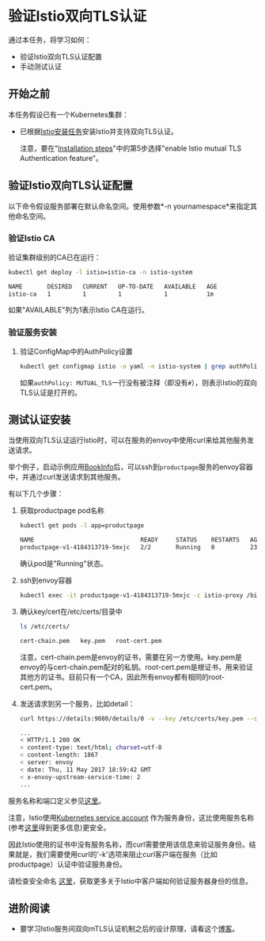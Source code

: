 # 验证Istio双向TLS认证

通过本任务，将学习如何：

* 验证Istio双向TLS认证配置
* 手动测试认证

## 开始之前

本任务假设已有一个Kubernetes集群：

* 已根据[Istio安装任务](../../setup/kubernetes/quick-start.md)安装Istio并支持双向TLS认证。

	注意，要在"[Installation steps](../../setup/kubernetes/quick-start.md#installation-steps)"中的第5步选择"enable Istio mutual TLS Authentication feature"。

## 验证Istio双向TLS认证配置

以下命令假设服务部署在默认命名空间。使用参数*-n yournamespace*来指定其他命名空间。

### 验证Istio CA

验证集群级别的CA已在运行：

```bash
kubectl get deploy -l istio=istio-ca -n istio-system
```

```bash
NAME       DESIRED   CURRENT   UP-TO-DATE   AVAILABLE   AGE
istio-ca   1         1         1            1           1m
```

如果"AVAILABLE"列为1表示Istio CA在运行。

### 验证服务安装

1. 验证ConfigMap中的AuthPolicy设置

   ```bash
   kubectl get configmap istio -o yaml -n istio-system | grep authPolicy | head -1
   ```

   如果`authPolicy: MUTUAL_TLS`一行没有被注释（即没有`#`），则表示Istio的双向TLS认证是打开的。

## 测试认证安装

当使用双向TLS认证运行Istio时，可以在服务的envoy中使用curl来给其他服务发送请求。

举个例子，启动示例应用[BookInfo](../../guides/bookinfo.md)后，可以ssh到`productpage`服务的envoy容器中，并通过curl发送请求到其他服务。

有以下几个步骤：

1. 获取productpage pod名称

   ```bash
   kubectl get pods -l app=productpage
   ```
   ```bash
   NAME                              READY     STATUS    RESTARTS   AGE
   productpage-v1-4184313719-5mxjc   2/2       Running   0          23h
   ```

   确认pod是"Running"状态。

1. ssh到envoy容器

   ```bash
   kubectl exec -it productpage-v1-4184313719-5mxjc -c istio-proxy /bin/bash
   ```

1. 确认key/cert在/etc/certs/目录中

   ```bash
   ls /etc/certs/
   ```
   ```bash
   cert-chain.pem   key.pem   root-cert.pem
   ```

   注意，cert-chain.pem是envoy的证书，需要在另一方使用。key.pem是envoy的与cert-chain.pem配对的私钥。root-cert.pem是根证书，用来验证其他方的证书。目前只有一个CA，因此所有envoy都有相同的root-cert.pem。

1. 发送请求到另一个服务，比如detail：

   ```bash
   curl https://details:9080/details/0 -v --key /etc/certs/key.pem --cert /etc/certs/cert-chain.pem --cacert /etc/certs/root-cert.pem -k
   ```
   ```bash
   ...
   < HTTP/1.1 200 OK
   < content-type: text/html; charset=utf-8
   < content-length: 1867
   < server: envoy
   < date: Thu, 11 May 2017 18:59:42 GMT
   < x-envoy-upstream-service-time: 2
   ...
   ```

服务名称和端口定义参见[这里](https://github.com/istio/istio/blob/master/samples/bookinfo/kube/bookinfo.yaml)。

注意，Istio使用[Kubernetes service account](https://kubernetes.io/docs/tasks/configure-pod-container/configure-service-account) 作为服务身份，这比使用服务名称(参考[这里](../../concepts/security/mutual-tls.md#identity)得到更多信息)更安全。

因此Istio使用的证书中没有服务名称，而curl需要使用该信息来验证服务身份。结果就是，我们需要使用curl的'-k'选项来阻止curl客户端在服务（比如 productpage）认证中验证服务身份。

请检查安全命名 [这里](../../concepts/security/mutual-tls.md#workflow)，获取更多关于Istio中客户端如何验证服务器身份的信息。

## 进阶阅读

* 要学习Istio服务间双向mTLS认证机制之后的设计原理，请看这个[博客]({{book.home}}/blog/istio-auth-for-microservices.html)。
